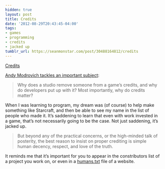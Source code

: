 ```yaml
---
hidden: true
layout: post
title: Credits
date: '2012-08-29T20:43:45-04:00'
tags:
- games
- programming
- credits
- jacked up
tumblr_url: https://seanmonstar.com/post/30488164812/credits
---
```

[Credits](http://www.destructoid.com/giving-credit-where-credit-is-due-a-developer-s-plea-233483.phtml)  

[Andy Modrovich tackles an important subject](http://www.destructoid.com/giving-credit-where-credit-is-due-a-developer-s-plea-233483.phtml):

> Why does a studio remove someone from a game’s credits, and why do developers put up with it? Most importantly, why do credits matter?

When I was learning to program, my dream was (of course) to help make something like Starcraft, and then be able to see my name in the list of people who made it. It’s saddening to learn that even with work invested in a game, that’s not necessarily going to be the case. Not just saddening, it’s jacked up.

> But beyond any of the practical concerns, or the high-minded talk of posterity, the best reason to insist on proper crediting is simple human decency, respect, and love of the truth.

It reminds me that it’s important for you to appear in the constributors list of a project you work on, or even in a [humans.txt](http://humanstxt.org/) file of a website.

